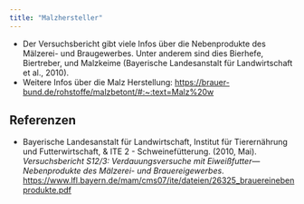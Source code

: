 ```yaml
---
title: "Malzhersteller"
---
```


- Der Versuchsbericht gibt viele Infos über die Nebenprodukte des Mälzerei- und Braugewerbes. Unter anderem sind dies Bierhefe, Biertreber, und Malzkeime (Bayerische Landesanstalt für Landwirtschaft et al., 2010).
- Weitere Infos über die Malz Herstellung: <https://brauer-bund.de/rohstoffe/malzbetont/#:~:text=Malz%20w>


## Referenzen
- Bayerische Landesanstalt für Landwirtschaft, Institut für Tierernährung und Futterwirtschaft, & ITE 2 - Schweinefütterung. (2010, Mai). *Versuchsbericht S12/3: Verdauungsversuche mit Eiweißfutter—Nebenprodukte des Mälzerei- und Brauereigewerbes*. <https://www.lfl.bayern.de/mam/cms07/ite/dateien/26325_brauereinebenprodukte.pdf>

